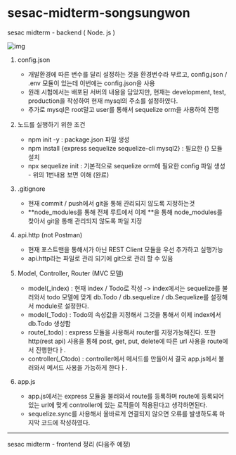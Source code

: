 # sesac-midterm-songsungwon
sesac midterm  - backend ( Node. js )

![img](https://github.com/user-attachments/assets/64767493-63ab-4b22-b516-e5b219d5a896)



1. config.json
   - 개발환경에 따른 변수를 달리 설정하는 것을 환경변수라 부르고, config.json / .env 모듈이 있는데 이번에는 config.json을 사용
   - 원래 시험에서는 배포된 서버의 내용을 담았지만, 현재는 development, test, production을 작성하여 현재 mysql의 주소를 설정하였다.
   - 추가로 mysql은 root말고 user를 통해서 sequelize orm을 사용하여 진행
  
2. 노드를 실행하기 위한 조건
   - npm init -y : package.json 파일 생성
   - npm install {express sequelize sequelize-cli mysql2} : 필요한 {} 모듈 설치
   - npx sequelize init : 기본적으로 sequelize orm에 필요한 config 파일 생성 - 위의 1번내용 보면 이해 (완료)
  
3. .gitignore
   - 현재 commit / push에서 git을 통해 관리되지 않도록 지정하는것
   - **node_modules를 통해 전체 루트에서 이제 **을 통해 node_modules를 찾아서 git을 통해 관리되지 않도록 파일 지정
  
4. api.http (not Postman)
   - 현재 포스트맨을 통해서가 아닌 REST Client 모듈을 우선 추가하고 실행가능
   - api.http라는 파일로 관리 되기에 git으로 관리 할 수 있음

5. Model, Controller, Router (MVC 모델)
   - model(_index) : 현재 index / Todo로 작성 -> index에서는 sequelize를 불러와서 todo 모델에 맞게 db.Todo / db.sequelize / db.Sequelize를 설정해서 module로 설정한다.
   - model(_Todo) : Todo의 속성값을 지정해서 그것을 통해서 이제 index에서 db.Todo 생성함
   - route(_todo) : express 모듈을 사용해서 router를 지정가능해진다. 또한 http(rest api) 사용을 통해 post, get, put, delete에 따른 url 사용을 route에서 진행한다ㅏ.
   - controller(_Ctodo) : controller에서 메서드를 만들어서 결국 app.js에서 불러와서 메서드 사용을 가능하게 한다ㅏ.

6. app.js
   - app.js에서는 express 모듈을 불러와서 route를 등록하며 route에 등록되어있는 url에 맞게 controller에 있는 로직들이 적용된다고 생각하면된다.
   - sequelize.sync를 사용해서 올바르게 연결되지 않으면 오류를 발생하도록 마지막 코드에 작성하였다.
  


______________________________________________________________________________________________________________________________________________________


sesac midterm - frontend 정리 (다음주 예정)

